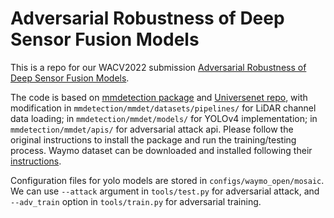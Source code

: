 # Adversarial Robustness of Deep Sensor Fusion Models

This is a repo for our WACV2022 submission [Adversarial Robustness of Deep Sensor Fusion Models](arxiv.org/abs/2006.13192).

The code is based on [mmdetection package](https://github.com/open-mmlab/mmdetection) and [Universenet repo](https://github.com/shinya7y/UniverseNet), with modification in `mmdetection/mmdet/datasets/pipelines/` for LiDAR channel data loading; in `mmdetection/mmdet/models/` for YOLOv4 implementation; in `mmdetection/mmdet/apis/` for adversarial attack api. Please follow the original instructions to install the package and run the training/testing process. 
Waymo dataset can be downloaded and installed following their [instructions](https://github.com/waymo-research/waymo-open-dataset).

Configuration files for yolo models are stored in `configs/waymo_open/mosaic`. We can use `--attack` argument in `tools/test.py` for adversarial attack, and `--adv_train` option in `tools/train.py` for adversarial training.

